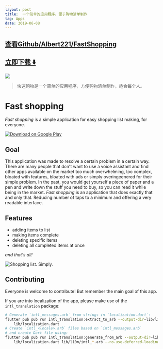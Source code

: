 ```yaml
---
layout: post
title:  一个简单的应用程序，便于购物清单制作
tag: Apps
date: 2019-06-08
---
```


 

## [查看Github/Albert221/FastShopping](http://github.com/Albert221/FastShopping)
## [立即下载 ️⬇️ ](https://codeload.github.com/Albert221/FastShopping/zip/master) 


 
![](https://flutterawesome.com/content/images/2019/01/FastShopping.jpg)
 
>
> 快速购物是一个简单的应用程序，方便购物清单制作，适合每个人。
>

 
<img align="left" src="https://i.imgur.com/Jb04dUM.png" alt=""/>

# Fast shopping

*Fast shopping* is a simple application for easy shopping list making, for 
everyone.

[![Download on Google 
Play](https://play.google.com/intl/en_us/badges/images/badge_new.png)](https://play.google.com/store/apps/details?id=me.wolszon.fastshopping)

## Goal

This application was made to resolve a certain problem in a certain way. 
There are many people that don't want to use a voice assistant and find 
other apps available on the market too much overwhelming, too complex, 
bloated with features, bloated with ads or simply overingeenered for their 
simple problem. In the past, you would get yourself a piece of paper and a 
pen and write down the stuff you need to buy, so you can read it while being 
in the market. *Fast shopping* is an application that does exactly that and 
only that. Reducing number of taps to a minimum and offering a very readable 
interface.

## Features

- adding items to list
- making items complete
- deleting specific items
- deleting all completed items at once

*and that's all!*

![Shopping list. Simply.](https://i.imgur.com/12AiVoL.png)

## Contributing

Everyone is welcome to contribute! But remember the main goal of this app.

If you are into localization of the app, please make use of the 
`intl_translation` package:

```bash
# Generate `intl_messages.arb` from strings in `localization.dart`:
flutter pub pub run intl_translation:extract_to_arb --output-dir=lib/l10n \
    lib/localization.dart
# Create `intl_<locale>.arb` files based on `intl_messages.arb`
# and create Dart file using:
flutter pub pub run intl_translation:generate_from_arb --output-dir=lib/l10n \
    lib/localization.dart lib/l10n/intl_*.arb --no-use-deferred-loading
```

